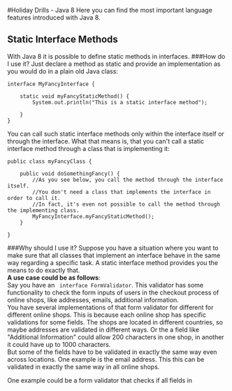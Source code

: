 #Holiday Drills - Java 8
Here you can find the most important language features introduced with Java 8.

## Static Interface Methods
With Java 8 it is possible to define static methods in interfaces.
###How do I use it?
Just declare a method as static and provide an implementation as you would do in a plain old Java class:
```
interface MyFancyInterface {

    static void myFancyStaticMethod() {
        System.out.println("This is a static interface method");

    }
}
```
You can call such static interface methods only within the interface itself or through the interface. 
What that means is, that you can't call a static interface method through a class that is implementing
it:
```
public class myFancyClass {
  
    public void doSomethingFancy() {
        //As you see below, you call the method through the interface itself. 
        //You don't need a class that implements the interface in order to call it.
        //In fact, it's even not possible to call the method through the implementing class.
        MyFancyInterface.myFancyStaticMethod();
    }

}
```
  
###Why should I use it?
Suppose you have a situation where you want to make sure that all classes that implement an interface 
behave in the same way regarding a specific task. A static interface method provides you the means to do exactly that.  
**A use case could be as follows**:  
Say you have an ` interface FormValidator`. This validator has some functionality to check the form inputs of
users in the checkout process of online shops, like addresses, emails, additional information.  
You have several implementations of that form validator for different
for different online shops. This is because each online shop has specific validations for some fields. 
The shops are located in different countries, so maybe addresses are validated in different ways. Or the a field 
like "Additional Information" could allow 200 characters in one shop, in another it could have up to 1000 characters.  
But some of the fields have to be validated in exactly the same way even across locations. One example is the email 
address. This this can be validated in exactly the same way in all online shops.
 


One example could be a form validator that checks
if all fields in 